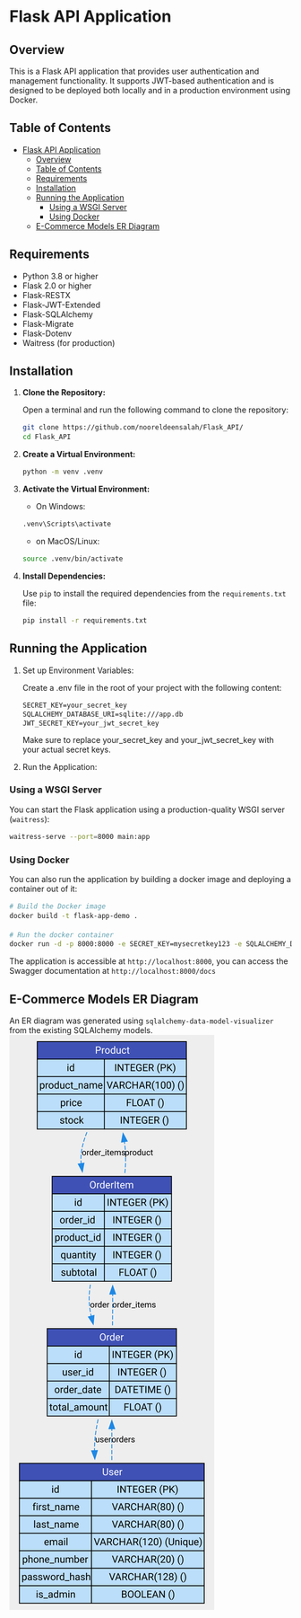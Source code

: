 # Flask API Application

## Overview

This is a Flask API application that provides user authentication and management functionality. It supports JWT-based authentication and is designed to be deployed both locally and in a production environment using Docker.

## Table of Contents

- [Flask API Application](#flask-api-application)
  - [Overview](#overview)
  - [Table of Contents](#table-of-contents)
  - [Requirements](#requirements)
  - [Installation](#installation)
  - [Running the Application](#running-the-application)
    - [Using a WSGI Server](#using-a-wsgi-server)
    - [Using Docker](#using-docker)
  - [E-Commerce Models ER Diagram](#e-commerce-models-er-diagram)

## Requirements

- Python 3.8 or higher
- Flask 2.0 or higher
- Flask-RESTX
- Flask-JWT-Extended
- Flask-SQLAlchemy
- Flask-Migrate
- Flask-Dotenv
- Waitress (for production)

## Installation

1. **Clone the Repository:**

   Open a terminal and run the following command to clone the repository:

   ```bash
   git clone https://github.com/nooreldeensalah/Flask_API/
   cd Flask_API
   ```

2. **Create a Virtual Environment:**

    ```bash
    python -m venv .venv
    ```

3. **Activate the Virtual Environment:**

   - On Windows:

   ```bash
   .venv\Scripts\activate
   ```

   - on MacOS/Linux:

   ```bash
   source .venv/bin/activate
   ```

4. **Install Dependencies:**

    Use `pip` to install the required dependencies from the `requirements.txt` file:

    ```bash
    pip install -r requirements.txt
    ```

## Running the Application

1. Set up Environment Variables:

    Create a .env file in the root of your project with the following content:

    ```plaintext
    SECRET_KEY=your_secret_key
    SQLALCHEMY_DATABASE_URI=sqlite:///app.db
    JWT_SECRET_KEY=your_jwt_secret_key
    ```

    Make sure to replace your_secret_key and your_jwt_secret_key with your actual secret keys.

2. Run the Application:

### Using a WSGI Server

You can start the Flask application using a production-quality WSGI server (`waitress`):

```bash
waitress-serve --port=8000 main:app
```

### Using Docker

You can also run the application by building a docker image and deploying a container out of it:

```bash
# Build the Docker image
docker build -t flask-app-demo .

# Run the docker container
docker run -d -p 8000:8000 -e SECRET_KEY=mysecretkey123 -e SQLALCHEMY_DATABASE_URI=sqlite:///app.db -e JWT_SECRET_KEY=myjwtsecretkey456 flask-app-demo
```

The application is accessible at `http://localhost:8000`, you can access the Swagger documentation at `http://localhost:8000/docs`

## E-Commerce Models ER Diagram

An ER diagram was generated using `sqlalchemy-data-model-visualizer` from the existing SQLAlchemy models.
![ER Diagram](./diagram.svg)
